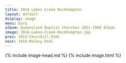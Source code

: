 ```yaml
---
title: 1914 Lakes Creek Rockhampton
layout: default
display: image
menu: barq
album: Queensland Baptist Churches 1851-1960 Album
image: 1914-Lakes-Creek-Rockhampton.jpg
prev: 1913-Churchill.html
next: 1914-Maleny.html
---
```

{% include image-head.md %}
{% include image.html %}